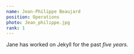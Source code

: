 ```yaml
---
name: Jean-Philippe Beaujard
position: Operations
photo: Jean_philippe.jpg
rank: 1
---
```

Jane has worked on Jekyll for the past *five years*.
